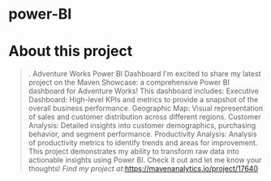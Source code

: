 # power-BI
# About this project
>. Adventure Works Power BI Dashboard
I'm excited to share my latest project on the Maven Showcase: a comprehensive Power BI dashboard for Adventure Works! This dashboard includes:
Executive Dashboard: High-level KPIs and metrics to provide a snapshot of the overall business performance.
Geographic Map: Visual representation of sales and customer distribution across different regions.
Customer Analysis: Detailed insights into customer demographics, purchasing behavior, and segment performance.
Productivity Analysis: Analysis of productivity metrics to identify trends and areas for improvement.
This project demonstrates my ability to transform raw data into actionable insights using Power BI. Check it out and let me know your thoughts!
>*Find my project at*:https://mavenanalytics.io/project/17640
